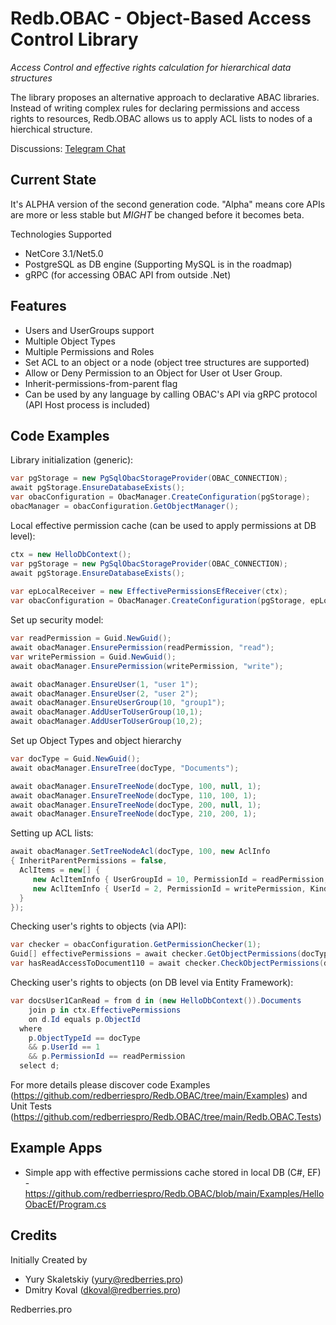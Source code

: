 # Redb.OBAC - Object-Based Access Control Library
*Access Control and effective rights calculation for hierarchical data structures*

The library proposes an alternative approach to declarative ABAC libraries.
Instead of writing complex rules for declaring permissions and access rights to resources, Redb.OBAC allows us to apply ACL lists to nodes of a hierchical structure.

Discussions: [Telegram Chat](https://t.me/+InGrdq8qXeYyOTNi)

## Current State
It's ALPHA version of the second generation code. "Alpha" means core APIs are more or less stable but *MIGHT* be changed before it becomes beta.

Technologies Supported
- NetCore 3.1/Net5.0
- PostgreSQL as DB engine (Supporting MySQL is in the roadmap)
- gRPC (for accessing OBAC API from outside .Net)

## Features
- Users and UserGroups support
- Multiple Object Types
- Multiple Permissions and Roles
- Set ACL to an object or a node (object tree structures are supported)
- Allow or Deny Permission to an Object for User ot User Group. 
- Inherit-permissions-from-parent flag
- Can be used by any language by calling OBAC's API via gRPC protocol (API Host process is included)

## Code Examples
Library initialization (generic):
```c#
var pgStorage = new PgSqlObacStorageProvider(OBAC_CONNECTION);
await pgStorage.EnsureDatabaseExists();
var obacConfiguration = ObacManager.CreateConfiguration(pgStorage);
obacManager = obacConfiguration.GetObjectManager();
```

Local effective permission cache (can be used to apply permissions at DB level):
```c#
ctx = new HelloDbContext();
var pgStorage = new PgSqlObacStorageProvider(OBAC_CONNECTION);
await pgStorage.EnsureDatabaseExists();
            
var epLocalReceiver = new EffectivePermissionsEfReceiver(ctx);
var obacConfiguration = ObacManager.CreateConfiguration(pgStorage, epLocalReceiver);
```

Set up security model:
```c#
var readPermission = Guid.NewGuid();
await obacManager.EnsurePermission(readPermission, "read");
var writePermission = Guid.NewGuid();
await obacManager.EnsurePermission(writePermission, "write");

await obacManager.EnsureUser(1, "user 1");
await obacManager.EnsureUser(2, "user 2");
await obacManager.EnsureUserGroup(10, "group1");
await obacManager.AddUserToUserGroup(10,1);
await obacManager.AddUserToUserGroup(10,2);
```

Set up Object Types and object hierarchy
```c#
var docType = Guid.NewGuid();
await obacManager.EnsureTree(docType, "Documents");

await obacManager.EnsureTreeNode(docType, 100, null, 1);
await obacManager.EnsureTreeNode(docType, 110, 100, 1);
await obacManager.EnsureTreeNode(docType, 200, null, 1);
await obacManager.EnsureTreeNode(docType, 210, 200, 1);
```

Setting up ACL lists:
```c#
await obacManager.SetTreeNodeAcl(docType, 100, new AclInfo
{ InheritParentPermissions = false,
  AclItems = new[] {
     new AclItemInfo { UserGroupId = 10, PermissionId = readPermission, Kind = PermissionKindEnum.Allow },
     new AclItemInfo { UserId = 2, PermissionId = writePermission, Kind = PermissionKindEnum.Allow }
  }
});
```

Checking user's rights to objects (via API):
```c#
var checker = obacConfiguration.GetPermissionChecker(1);
Guid[] effectivePermissions = await checker.GetObjectPermissions(docType, 110);
var hasReadAccessToDocument110 = await checker.CheckObjectPermissions(docType, 110, readPermission);
```

Checking user's rights to objects (on DB level via Entity Framework):
```c#
var docsUser1CanRead = from d in (new HelloDbContext()).Documents
    join p in ctx.EffectivePermissions
    on d.Id equals p.ObjectId
  where
    p.ObjectTypeId == docType 
    && p.UserId == 1  
    && p.PermissionId == readPermission
  select d;
```

For more details please discover code Examples (https://github.com/redberriespro/Redb.OBAC/tree/main/Examples) and Unit Tests (https://github.com/redberriespro/Redb.OBAC/tree/main/Redb.OBAC.Tests)

## Example Apps
- Simple app with effective permissions cache stored in local DB (C#, EF) - https://github.com/redberriespro/Redb.OBAC/blob/main/Examples/HelloObacEf/Program.cs

## Credits
Initially Created by
- Yury Skaletskiy (yury@redberries.pro)
- Dmitry Koval (dkoval@redberries.pro)

Redberries.pro
